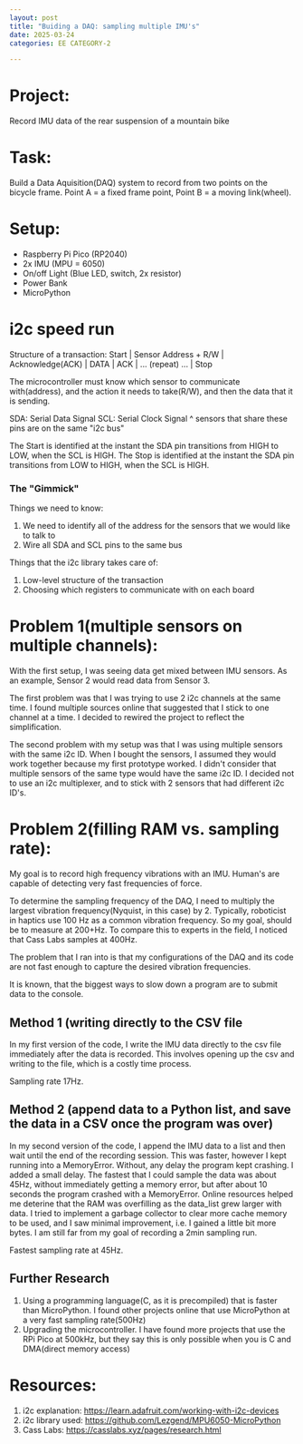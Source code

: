 ```yaml
---
layout: post
title: "Buiding a DAQ: sampling multiple IMU's"
date: 2025-03-24
categories: EE CATEGORY-2

---
```

# Project: 
Record IMU data of the rear suspension of a mountain bike

# Task: 
Build a Data Aquisition(DAQ) system to record from two points on the bicycle frame. Point A = a fixed frame point, Point B = a moving link(wheel).

# Setup:
- Raspberry Pi Pico (RP2040)
- 2x IMU (MPU = 6050)
- On/off Light (Blue LED, switch, 2x resistor)
- Power Bank
- MicroPython

# i2c speed run

Structure of a transaction:
Start | Sensor Address + R/W | Acknowledge(ACK) | DATA | ACK | ... (repeat) ... | Stop 

The microcontroller must know which sensor to communicate with(address), and the action it needs to take(R/W), and then the data that it is sending.

SDA: Serial Data Signal
SCL: Serial Clock Signal
^ sensors that share these pins are on the same "i2c bus"

The Start is identified at the instant the SDA pin transitions from HIGH to LOW, when the SCL is HIGH.
The Stop is identified at the instant the SDA pin transitions from LOW to HIGH, when the SCL is HIGH.

### The "Gimmick"
Things we need to know:
1. We need to identify all of the address for the sensors that we would like to talk to
2. Wire all SDA and SCL pins to the same bus

Things that the i2c library takes care of:
1. Low-level structure of the transaction
2. Choosing which registers to communicate with on each board

# Problem 1(multiple sensors on multiple channels):
With the first setup, I was seeing data get mixed between IMU sensors. As an example, Sensor 2 would read data from Sensor 3.

The first problem was that I was trying to use 2 i2c channels at the same time. I found multiple sources online that suggested that I stick to one channel at a time. I decided to rewired the project to reflect the simplification.

The second problem with my setup was that I was using multiple sensors with the same i2c ID. When I bought the sensors, I assumed they would work together because my first prototype worked. I didn't consider that multiple sensors of the same type would have the same i2c ID. I decided not to use an i2c multiplexer, and to stick with 2 sensors that had different i2c ID's.

# Problem 2(filling RAM vs. sampling rate):

My goal is to record high frequency vibrations with an IMU. Human's are capable of detecting very fast frequencies of force. 

To determine the sampling frequency of the DAQ, I need to multiply the largest vibration frequency(Nyquist, in this case) by 2. Typically, roboticist in haptics use 100 Hz as a common vibration frequency. So my goal, should be to measure at 200+Hz. To compare this to experts in the field, I noticed that Cass Labs samples at 400Hz. 

The problem that I ran into is that my configurations of the DAQ and its code are not fast enough to capture the desired vibration frequencies.

It is known, that the biggest ways to slow down a program are to submit data to the console. 

## Method 1 (writing directly to the CSV file

In my first version of the code, I write the IMU data directly to the csv file immediately after the data is recorded. This involves opening up the csv and writing to the file, which is a costly time process.

Sampling rate 17Hz.

## Method 2 (append data to a Python list, and save the data in a CSV once the program was over)

In my second version of the code, I append the IMU data to a list and then wait until the end of the recording session. This was faster, however I kept running into a MemoryError. Without, any delay the program kept crashing. I added a small delay. The fastest that I could sample the data was about 45Hz, without immediately getting a memory error, but after about 10 seconds the program crashed with a MemoryError. Online resources helped me deterine that the RAM was overfilling as the data_list grew larger with data. I tried to implement a garbage collector to clear more cache memory to be used, and I saw minimal improvement, i.e. I gained a little bit more bytes. I am still far from my goal of recording a 2min sampling run.

Fastest sampling rate at 45Hz.

## Further Research
1. Using a programming language(C, as it is precompiled) that is faster than MicroPython. I found other projects online that use MicroPython at a very fast sampling rate(500Hz)
2. Upgrading the microcontroller. I have found more projects that use the RPi Pico at 500kHz, but they say this is only possible when you is C and DMA(direct memory access)

# Resources:
1. i2c explanation: https://learn.adafruit.com/working-with-i2c-devices
2. i2c library used: https://github.com/Lezgend/MPU6050-MicroPython
3. Cass Labs: https://casslabs.xyz/pages/research.html